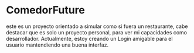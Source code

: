 # ComedorFuture
este es un proyecto orientado a simular como si fuera un restaurante, cabe destacar que es solo un proyecto personal, para ver mi capacidades como desarrollador.
Actualmente, estoy creando un Login amigable para el usuario mantendiendo una buena interfaz.
